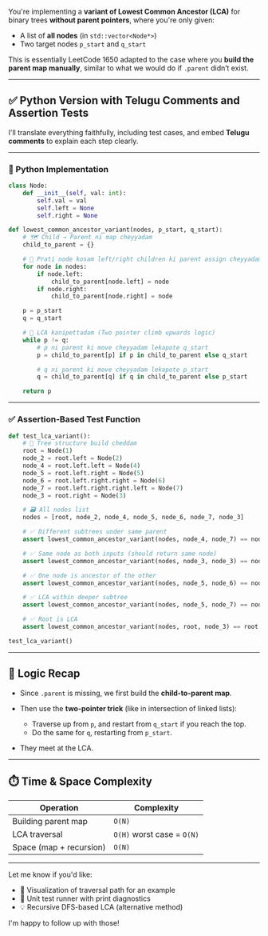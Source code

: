 You're implementing a **variant of Lowest Common Ancestor (LCA)** for binary trees **without parent pointers**, where you're only given:

* A list of **all nodes** (in `std::vector<Node*>`)
* Two target nodes `p_start` and `q_start`

This is essentially LeetCode 1650 adapted to the case where you **build the parent map manually**, similar to what we would do if `.parent` didn’t exist.

---

## ✅ Python Version with Telugu Comments and Assertion Tests

I'll translate everything faithfully, including test cases, and embed **Telugu comments** to explain each step clearly.

---

### 🔁 Python Implementation

```python
class Node:
    def __init__(self, val: int):
        self.val = val
        self.left = None
        self.right = None

def lowest_common_ancestor_variant(nodes, p_start, q_start):
    # 🗺️ Child → Parent ni map cheyyadam
    child_to_parent = {}

    # 🔁 Prati node kosam left/right children ki parent assign cheyyadam
    for node in nodes:
        if node.left:
            child_to_parent[node.left] = node
        if node.right:
            child_to_parent[node.right] = node

    p = p_start
    q = q_start

    # 🔁 LCA kanipettadam (Two pointer climb upwards logic)
    while p != q:
        # p ni parent ki move cheyyadam lekapote q_start
        p = child_to_parent[p] if p in child_to_parent else q_start

        # q ni parent ki move cheyyadam lekapote p_start
        q = child_to_parent[q] if q in child_to_parent else p_start

    return p
```

---

### ✅ Assertion-Based Test Function

```python
def test_lca_variant():
    # 🧱 Tree structure build cheddam
    root = Node(1)
    node_2 = root.left = Node(2)
    node_4 = root.left.left = Node(4)
    node_5 = root.left.right = Node(5)
    node_6 = root.left.right.right = Node(6)
    node_7 = root.left.right.right.left = Node(7)
    node_3 = root.right = Node(3)

    # 🗃️ All nodes list
    nodes = [root, node_2, node_4, node_5, node_6, node_7, node_3]

    # ✅ Different subtrees under same parent
    assert lowest_common_ancestor_variant(nodes, node_4, node_7) == node_2

    # ✅ Same node as both inputs (should return same node)
    assert lowest_common_ancestor_variant(nodes, node_3, node_3) == node_3

    # ✅ One node is ancestor of the other
    assert lowest_common_ancestor_variant(nodes, node_5, node_6) == node_5

    # ✅ LCA within deeper subtree
    assert lowest_common_ancestor_variant(nodes, node_5, node_7) == node_5

    # ✅ Root is LCA
    assert lowest_common_ancestor_variant(nodes, root, node_3) == root

test_lca_variant()
```

---

## 🧠 Logic Recap

* Since `.parent` is missing, we first build the **child-to-parent map**.
* Then use the **two-pointer trick** (like in intersection of linked lists):

  * Traverse up from `p`, and restart from `q_start` if you reach the top.
  * Do the same for `q`, restarting from `p_start`.
* They meet at the LCA.

---

## ⏱️ Time & Space Complexity

| Operation               | Complexity                 |
| ----------------------- | -------------------------- |
| Building parent map     | `O(N)`                     |
| LCA traversal           | `O(H)` worst case = `O(N)` |
| Space (map + recursion) | `O(N)`                     |

---

Let me know if you'd like:

* 🌳 Visualization of traversal path for an example
* 🧪 Unit test runner with print diagnostics
* 💡 Recursive DFS-based LCA (alternative method)

I'm happy to follow up with those!
